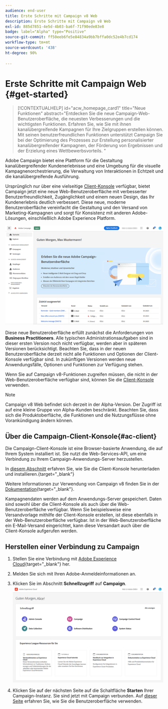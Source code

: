```yaml
---
audience: end-user
title: Erste Schritte mit Campaign v8 Web
description: Erste Schritte mit Campaign v8 Web
exl-id: 885d7851-4e5d-4b03-ba6f-71f90ede83e8
badge: label="Alpha" type="Positive"
source-git-commit: ff50eeb6fe5e84834a9bb7bffa0dc52e4b7cd174
workflow-type: tm+mt
source-wordcount: '438'
ht-degree: 90%

---
```


# Erste Schritte mit Campaign Web {#get-started}

>[!CONTEXTUALHELP]
>id="acw_homepage_card1"
>title="Neue Funktionen"
>abstract="Entdecken Sie die neue Campaign-Web-Benutzeroberfläche, die neuesten Verbesserungen und die wichtigsten Funktionen. Erfahren Sie, wie Sie mit ihnen kanalübergreifende Kampagnen für Ihre Zielgruppen erstellen können. Mit seinen benutzerfreundlichen Funktionen unterstützt Campaign Sie bei der Optimierung des Prozesses zur Erstellung personalisierter kanalübergreifender Kampagnen, der Förderung von Ergebnissen und der Erzielung eines Wettbewerbsvorteils. "



Adobe Campaign bietet eine Plattform für die Gestaltung kanalübergreifender Kundenerlebnisse und eine Umgebung für die visuelle Kampagnenorchestrierung, die Verwaltung von Interaktionen in Echtzeit und die kanalübergreifende Ausführung.

Ursprünglich nur über eine vielseitige [Client-Konsole](#ac-client) verfügbar, bietet Campaign jetzt eine neue Web-Benutzeroberfläche mit verbesserter Benutzerfreundlichkeit, Zugänglichkeit und einem neuen Design, das Ihr Kundenerlebnis deutlich verbessert. Diese neue, moderne Benutzeroberfläche vereinfacht die Gestaltung und den Versand von Marketing-Kampagnen und sorgt für Konsistenz mit anderen Adobe-Lösungen, einschließlich Adobe Experience Platform.

![](assets/home.png)

Diese neue Benutzeroberfläche erfüllt zunächst die Anforderungen von **Business Practitioners**. Alle typischen Administrationsaufgaben sind in dieser ersten Version noch nicht verfügbar, werden aber in späteren Versionen berücksichtigt. Beachten Sie, dass in der neuen Benutzeroberfläche derzeit nicht alle Funktionen und Optionen der Client-Konsole verfügbar sind. In zukünftigen Versionen werden neue Anwendungsfälle, Optionen und Funktionen zur Verfügung stehen.

Wenn Sie auf Campaign v8-Funktionen zugreifen müssen, die nicht in der Web-Benutzeroberfläche verfügbar sind, können Sie die [Client-Konsole](#ac-client) verwenden.


>[!NOTE]
>
>Campaign v8 Web befindet sich derzeit in der Alpha-Version. Der Zugriff ist auf eine kleine Gruppe von Alpha-Kunden beschränkt. Beachten Sie, dass sich die Produktoberfläche, die Funktionen und die Nutzungsflüsse ohne Vorankündigung ändern können.

## Über die Campaign-Client-Konsole{#ac-client}

Die Campaign-Client-Konsole ist eine Browser-basierte Anwendung, die auf Ihrem System installiert ist. Sie nutzt die Web-Services-API, um eine Verbindung zu Ihrem Campaign-Anwendungs-Server herzustellen.

In [diesem Abschnitt](https://experienceleague.adobe.com/docs/campaign/campaign-v8/new/connect.html?lang=de) erfahren Sie, wie Sie die Client-Konsole herunterladen und installieren.{target="_blank"}

Weitere Informationen zur Verwendung von Campaign v8 finden Sie in der [Dokumentation](https://experienceleague.adobe.com/docs/campaign/campaign-v8/campaign-home.html?lang=de){target="_blank"}.

Kampagnendaten werden auf dem Anwendungs-Server gespeichert. Daten sind sowohl über die Client-Konsole als auch über die Web-Benutzeroberfläche verfügbar. Wenn Sie beispielsweise eine Versandvorlage mithilfe der Client-Konsole erstellen, ist diese ebenfalls in der Web-Benutzeroberfläche verfügbar. Ist in der Web-Benutzeroberfläche ein E-Mail-Versand eingerichtet, kann diese Versandart auch über die Client-Konsole aufgerufen werden.

## Herstellen einer Verbindung zu Campaign


1. Stellen Sie eine Verbindung mit [Adobe Experience Cloud](https://experience.adobe.com){target="_blank"} her.
1. Melden Sie sich mit Ihren Adobe-Anmeldeinformationen an.
1. Klicken Sie im Abschnitt **Schnellzugriff** auf **Campaign**.
   ![](assets/connect.png)

1. Klicken Sie auf der nächsten Seite auf die Schaltfläche **Starten** Ihrer Campaign-Instanz.
Sie sind jetzt mit Campaign verbunden. Auf [dieser Seite](user-interface.md) erfahren Sie, wie Sie die Benutzeroberfläche verwenden.

<!--
-> experience cloud home: "Campaign" -> home campaign v8
-> or Campaign v8 web if direct URL
-->

